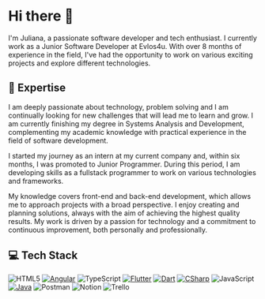 # Hi there 👋

I'm Juliana, a passionate software developer and tech enthusiast. I currently work as a Junior Software Developer at Evlos4u. With over 8 months of experience in the field, I've had the opportunity to work on various exciting projects and explore different technologies.

## 🚀 Expertise

I am deeply passionate about technology, problem solving and I am continually looking for new challenges that will lead me to learn and grow. I am currently finishing my degree in Systems Analysis and Development, complementing my academic knowledge with practical experience in the field of software development.

I started my journey as an intern at my current company and, within six months, I was promoted to Junior Programmer. During this period, I am developing skills as a fullstack programmer to work on various technologies and frameworks.

My knowledge covers front-end and back-end development, which allows me to approach projects with a broad perspective. I enjoy creating and planning solutions, always with the aim of achieving the highest quality results. My work is driven by a passion for technology and a commitment to continuous improvement, both personally and professionally.

## 💻 Tech Stack

![HTML5](https://camo.githubusercontent.com/5e7e215d9ff3a7c2e96d09232c11b2205565c841d1129dd2185ebd967284121f/68747470733a2f2f696d672e736869656c64732e696f2f62616467652f68746d6c352d2532334533344632362e7376673f7374796c653d666f722d7468652d6261646765266c6f676f3d68746d6c35266c6f676f436f6c6f723d7768697465)
[![Angular](https://img.shields.io/badge/Angular-%23DD0031.svg?style=for-the-badge&logo=Angular&logoColor=white)](https://angular.io)
![TypeScript](https://camo.githubusercontent.com/a00920b123df05b3df5e368e509f18bacd65bc5909698fb42be5f35063550f47/68747470733a2f2f696d672e736869656c64732e696f2f62616467652f747970657363726970742d2532333030374143432e7376673f7374796c653d666f722d7468652d6261646765266c6f676f3d74797065736372697074266c6f676f436f6c6f723d7768697465)
[![Flutter](https://img.shields.io/badge/Flutter-%2302569B.svg?style=for-the-badge&logo=Flutter&logoColor=white)](https://flutter.dev)
[![Dart](https://img.shields.io/badge/Dart-%230175C2.svg?style=for-the-badge&logo=Dart&logoColor=white)](https://dart.dev)
[![CSharp](https://img.shields.io/badge/C%23-%23239120.svg?style=for-the-badge&logo=C-Sharp&logoColor=white)](https://docs.microsoft.com/en-us/dotnet/csharp/)
![JavaScript](https://camo.githubusercontent.com/53ec2e58e03ba275d9b3a386abd96a243cf744a1a7121bdf8262fc8ae6ebc335/68747470733a2f2f696d672e736869656c64732e696f2f62616467652f6a6176617363726970742d2532333332333333302e7376673f7374796c653d666f722d7468652d6261646765266c6f676f3d6a617661736372697074266c6f676f436f6c6f723d253233463744463145)
[![Java](https://img.shields.io/badge/Java-%23ED8B00.svg?style=for-the-badge&logo=Java&logoColor=white)](https://www.java.com)
![Postman](https://camo.githubusercontent.com/8bc77ae2c6ec0a97c7692ec54d53c49d3c4637e9c64ee63f7b45cf14a50e8177/68747470733a2f2f696d672e736869656c64732e696f2f62616467652f506f73746d616e2d4646364333373f7374796c653d666f722d7468652d6261646765266c6f676f3d706f73746d616e266c6f676f436f6c6f723d7768697465)
![Notion](https://camo.githubusercontent.com/6e843e1dc6e2ff2d0e5e19bfbe9efd2b8480294466b8300126dae0540c4e5d98/68747470733a2f2f696d672e736869656c64732e696f2f62616467652f4e6f74696f6e2d2532333030303030302e7376673f7374796c653d666f722d7468652d6261646765266c6f676f3d6e6f74696f6e266c6f676f436f6c6f723d7768697465)
![Trello](https://camo.githubusercontent.com/cace6ff09c862f24ae3ed77b4ef0014faa4e9696e9836a9ca7f07b077d5ebc69/68747470733a2f2f696d672e736869656c64732e696f2f62616467652f5472656c6c6f2d2532333032364141372e7376673f7374796c653d666f722d7468652d6261646765266c6f676f3d5472656c6c6f266c6f676f436f6c6f723d7768697465)

